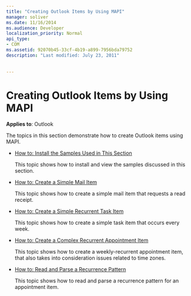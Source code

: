 ```yaml
---
title: "Creating Outlook Items by Using MAPI"
manager: soliver
ms.date: 11/16/2014
ms.audience: Developer
localization_priority: Normal
api_type:
- COM
ms.assetid: 92070b45-33cf-4b19-a899-7956bda79752
description: "Last modified: July 23, 2011"
 
 
---
```


# Creating Outlook Items by Using MAPI

  
  
**Applies to**: Outlook 
  
The topics in this section demonstrate how to create Outlook items using MAPI.
  
- [How to: Install the Samples Used in This Section](how-to-install-the-samples-used-in-this-section.md)
    
    This topic shows how to install and view the samples discussed in this section.
    
- [How to: Create a Simple Mail Item](how-to-create-a-simple-mail-item.md)
    
    This topic shows how to create a simple mail item that requests a read receipt.
    
- [How to: Create a Simple Recurrent Task Item](how-to-create-a-simple-recurrent-task-item.md)
    
    This topic shows how to create a simple task item that occurs every week.
    
- [How to: Create a Complex Recurrent Appointment Item](how-to-create-a-complex-recurrent-appointment-item.md)
    
    This topic shows how to create a weekly-recurrent appointment item, that also takes into consideration issues related to time zones.
    
- [How to: Read and Parse a Recurrence Pattern](how-to-read-and-parse-a-recurrence-pattern.md)
    
    This topic shows how to read and parse a recurrence pattern for an appointment item.
    

